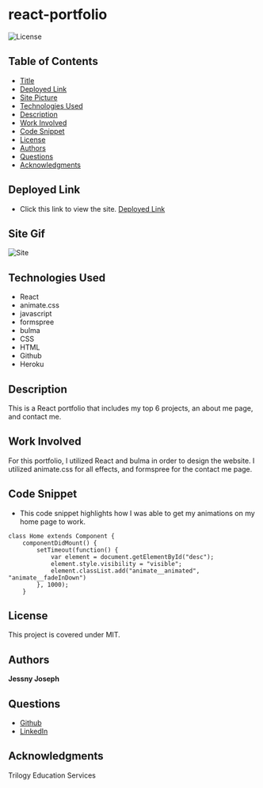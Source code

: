 # react-portfolio

![License](https://img.shields.io/badge/license-MIT-181717?style=for-the-badge) 

## Table of Contents
* [Title](#title)
* [Deployed Link](#deployed-link)
* [Site Picture](#site-gif)
* [Technologies Used](#technologies-used)
* [Description](#description)
* [Work Involved](#work-involved)
* [Code Snippet](#code-snippet)
* [License](#license)
* [Authors](#authors)
* [Questions](#questions)
* [Acknowledgments](#acknowledgments)

## Deployed Link
* Click this link to view the site.
[Deployed Link](https://react-portfolio29.herokuapp.com/)

## Site Gif
![Site](src/images/react-portfolio.gif)

## Technologies Used
* React
* animate.css
* javascript
* formspree
* bulma
* CSS
* HTML
* Github
* Heroku

## Description
This is a React portfolio that includes my top 6 projects, an about me page, and contact me.

## Work Involved
For this portfolio, I utilized React and bulma in order to design the website. I utilized animate.css for all effects, and formspree for the contact me page.

## Code Snippet
* This code snippet highlights how I was able to get my animations on my home page to work.
```
class Home extends Component {
    componentDidMount() {
        setTimeout(function() {
            var element = document.getElementById("desc");
            element.style.visibility = "visible";
            element.classList.add("animate__animated", "animate__fadeInDown")
        }, 1000);
    }
```

## License
This project is covered under MIT.

## Authors
**Jessny Joseph** 

## Questions 
* [Github](https://github.com/jessnyj)
* [LinkedIn](https://www.linkedin.com/in/jessny-joseph-361515201)

## Acknowledgments
Trilogy Education Services

